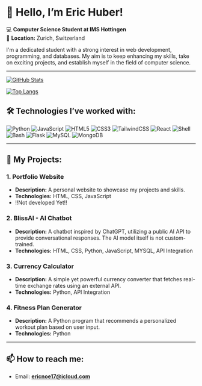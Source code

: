 # 👋 Hello, I’m Eric Huber!  

💻 **Computer Science Student at IMS Hottingen**  
📍 **Location:** Zurich, Switzerland  

I'm a dedicated student with a strong interest in web development, programming, and databases. My aim is to keep enhancing my skills, take on exciting projects, and establish myself in the field of computer science.


---

[![GitHub Stats](https://github-readme-stats.vercel.app/api?username=im23b-hubere&show_icons=true&theme=tokyonight)](https://github.com/anuraghazra/github-readme-stats)

[![Top Langs](https://github-readme-stats.vercel.app/api/top-langs/?username=im23b-hubere&layout=compact&theme=tokyonight)](https://github.com/anuraghazra/github-readme-stats)




## 🛠️ Technologies I’ve worked with:  

![Python](https://img.shields.io/badge/-Python-3776AB?style=for-the-badge&logo=python&logoColor=white)
![JavaScript](https://img.shields.io/badge/-JavaScript-F7DF1E?style=for-the-badge&logo=javascript&logoColor=black)
![HTML5](https://img.shields.io/badge/-HTML5-E34F26?style=for-the-badge&logo=html5&logoColor=white)
![CSS3](https://img.shields.io/badge/-CSS3-1572B6?style=for-the-badge&logo=css3&logoColor=white)
![TailwindCSS](https://img.shields.io/badge/-TailwindCSS-38B2AC?style=for-the-badge&logo=tailwind-css&logoColor=white)
![React](https://img.shields.io/badge/-React-61DAFB?style=for-the-badge&logo=react&logoColor=black)
![Shell](https://img.shields.io/badge/-Shell-4EAA25?style=for-the-badge&logo=gnu-bash&logoColor=white)
![Bash](https://img.shields.io/badge/-Bash-121011?style=for-the-badge&logo=gnubash&logoColor=white)
![Flask](https://img.shields.io/badge/-Flask-000000?style=for-the-badge&logo=flask&logoColor=white)
![MySQL](https://img.shields.io/badge/-MySQL-4479A1?style=for-the-badge&logo=mysql&logoColor=white)
![MongoDB](https://img.shields.io/badge/-MongoDB-47A248?style=for-the-badge&logo=mongodb&logoColor=white)

---

## 🚀 My Projects:  

### **1. Portfolio Website**  
- **Description:** A personal website to showcase my projects and skills.  
- **Technologies:** HTML, CSS, JavaScript
- !!Not developed Yet!!

### **2. BlissAI - AI Chatbot**  
- **Description:** A chatbot inspired by ChatGPT, utilizing a public AI API to provide conversational responses. The AI model itself is not custom-trained.  
- **Technologies:** HTML, CSS, Python, JavaScript, MYSQL, API Integration  

### **3. Currency Calculator**  
- **Description:** A simple yet powerful currency converter that fetches real-time exchange rates using an external API.  
- **Technologies:** Python, API Integration

### **4. Fitness Plan Generator**  
- **Description:** A Python program that recommends a personalized workout plan based on user input.  
- **Technologies:** Python


  

---

## 📫 How to reach me:  
- Email: **ericnoe17@icloud.com**  
 
